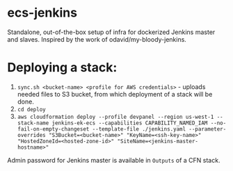 # ecs-jenkins
Standalone, out-of-the-box setup of infra for dockerized Jenkins master and slaves. Inspired by the work of odavid/my-bloody-jenkins.


# Deploying a stack:

1. `sync.sh <bucket-name> <profile for AWS credentials>` - uploads needed files to S3 bucket, from which deployment of a stack will be done.
2. `cd deploy`
3. `aws cloudformation deploy --profile devpanel --region us-west-1 --stack-name jenkins-ek-ecs --capabilities CAPABILITY_NAMED_IAM --no-fail-on-empty-changeset --template-file ./jenkins.yaml --parameter-overrides "S3Bucket=<bucket-name>" "KeyName=<ssh-key-name>" "HostedZoneId=<hosted-zone-id>" "SiteName=<jenkins-master-hostname>"`

Admin password for Jenkins master is available in `Outputs` of a CFN stack.

